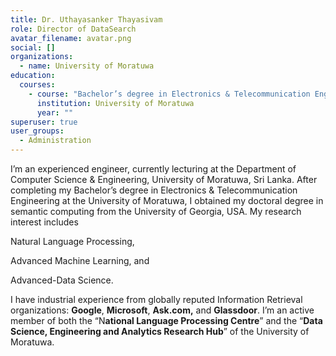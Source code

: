 ```yaml
---
title: Dr. Uthayasanker Thayasivam
role: Director of DataSearch
avatar_filename: avatar.png
social: []
organizations:
  - name: University of Moratuwa
education:
  courses:
    - course: "Bachelor’s degree in Electronics & Telecommunication Engineering "
      institution: University of Moratuwa
      year: ""
superuser: true
user_groups:
  - Administration
---
```

<!--StartFragment-->

I’m an experienced engineer, currently lecturing at the Department of Computer Science & Engineering, University of Moratuwa, Sri Lanka. After completing my Bachelor’s degree in Electronics & Telecommunication Engineering at the University of Moratuwa, I obtained my doctoral degree in semantic computing from the University of Georgia, USA. My research interest includes

Natural Language Processing,

Advanced Machine Learning, and

Advanced-Data Science.

I have industrial experience from globally reputed Information Retrieval organizations: **Google**, **Microsoft**, **Ask.com,** and **Glassdoor**. I’m an active member of both the “N**ational Language Processing Centre**” and the “**Data Science, Engineering and Analytics Research Hub**” of the University of Moratuwa.

<!--EndFragment-->